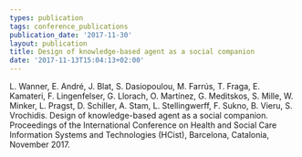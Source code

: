 ```yaml
---
types: publication
tags: conference_publications
publication_date: '2017-11-30'
layout: publication
title: Design of knowledge-based agent as a social companion
date: '2017-11-13T15:04:13+02:00'
---
```

<p>L. Wanner, E. André, J. Blat, S. Dasiopoulou, M. Farrús, T. Fraga, E. Kamateri, F. Lingenfelser, G. Llorach, O. Martínez, G. Meditskos, S. Mille, W. Minker, L. Pragst, D. Schiller, A. Stam, L. Stellingwerff, F. Sukno, B. Vieru, S. Vrochidis. Design of knowledge-based agent as a social companion. Proceedings of the International Conference on Health and Social Care Information Systems and Technologies (HCist), Barcelona, Catalonia, November 2017.</p>
